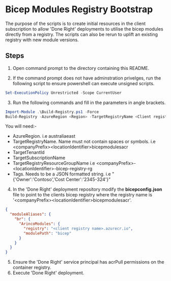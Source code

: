 # Bicep Modules Registry Bootstrap

The purpose of the scripts is to create initial resources in the client subscription to allow 'Done Right' deployments to utilise the bicep modules directly from a registry. The scripts can also be rerun to uplift an existing registry with new module versions.

## Steps

1. Open command prompt to the directory containing this README.

2. If the command prompt does not have adminstration privelges, run the following script to ensure powershell can execute unsigned scripts.

```powershell
Set-ExecutionPolicy Unrestricted -Scope CurrentUser
```

3. Run the following commands and fill in the parameters in angle brackets.

```powershell
Import-Module .\Build-Registry.ps1 -Force
Build-Registry -AzureRegion <Region> -TargetRegistryName <Client registry name> -TargetTenantId <Client Tenant ID>  -TargetSubscriptionName <Client Subscription ID> -TargetRegistryResourceGroupName <Client registry resource group> -Tags <Tags>
```

You will need:-

- AzureRegion. i.e australiaeast
- TargetRegistryName. Name must not contain spaces or symbols. i.e \<companyPrefix\>\<locationIdentifier\>bicepmodulesacr
- TargetTenantId
- TargetSubscriptionName
- TargetRegistryResourceGroupName i.e \<companyPrefix\>-\<locationIdentifier\>-bicep-registry-rg
- Tags. Needs to be a JSON formatted string. i.e "{'Owner':'Contoso','Cost Center':'2345-324'}"

4. In the 'Done Right' deployment repository modify the **bicepconfig.json** file to point to the clients bicep registry where the registry name is '\<companyPrefix\>\<locationIdentifier\>bicepmodulesacr'.

```json
{
  "moduleAliases": {
    "br": {
      "ArincoModules": {
        "registry": "<client registry name>.azurecr.io",
        "modulePath": "bicep"
      }
    }
  }
}
```

5. Ensure the 'Done Right' service principal has acrPull permissions on the container registry.
6. Execute 'Done Right' deployment.
